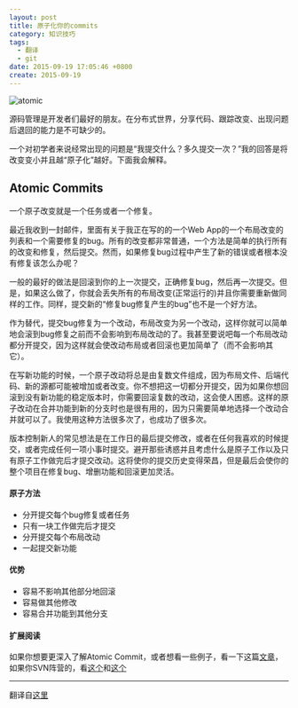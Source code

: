 ```yaml
---
layout: post
title: 原子化你的commits
category: 知识技巧
tags:
  - 翻译
  - git
date: 2015-09-19 17:05:46 +0800
create: 2015-09-19
---
```


![atomic](http://www.freshconsulting.com/wp-content/uploads/cover-atomic-coding.jpg)

源码管理是开发者们最好的朋友。在分布式世界，分享代码、跟踪改变、出现问题后退回的能力是不可缺少的。

一个对初学者来说经常出现的问题是“我提交什么？多久提交一次？”我的回答是将改变变小并且越“原子化”越好。下面我会解释。

## Atomic Commits
一个原子改变就是一个任务或者一个修复。

最近我收到一封邮件，里面有关于我正在写的的一个Web App的一个布局改变的列表和一个需要修复的bug。所有的改变都非常普通，一个方法是简单的执行所有的改变和修复，然后提交。然而，如果修复bug过程中产生了新的错误或者根本没有修复该怎么办呢？

一般的最好的做法是回滚到你的上一次提交，正确修复bug，然后再一次提交。但是，如果这么做了，你就会丢失所有的布局改变(正常运行的)并且你需要重新做同样的工作。同样，提交新的“修复bug修复产生的bug”也不是一个好方法。

作为替代，提交bug修复为一个改动，布局改变为另一个改动，这样你就可以简单地会滚到bug修复之前而不会影响到布局改动的了。我甚至要说吧每一个布局改动都分开提交，因为这样就会使改动布局或者回滚也更加简单了（而不会影响其它）。

在写新功能的时候，一个原子改动将总是由复数文件组成，因为布局文件、后端代码、新的源都可能被增加或者改变。你不想把这一切都分开提交，因为如果你想回滚到没有新功能的稳定版本时，你需要回滚复数的改动，这会使人困惑。这样的原子改动在合并功能到新的分支时也是很有用的，因为只需要简单地选择一个改动合并就可以了。我使用这种方法很多次了，也成功了很多次。

版本控制新人的常见想法是在工作日的最后提交修改，或者在任何我喜欢的时候提交，或者完成任何一项小事时提交。避开那些诱惑并且考虑什么是原子工作以及只有原子工作做完后才提交改动。这将使你的提交历史变得荣昌，但是最后会使你的整个项目在修复bug、增删功能和回滚更加灵活。

#### 原子方法
* 分开提交每个bug修复或者任务
* 只有一块工作做完后才提交
* 分开提交每个布局改动
* 一起提交新功能

#### 优势
* 容易不影响其他部分地回滚
* 容易做其他修改
* 容易合并功能到其他分支

#### 扩展阅读
如果你想要更深入了解Atomic Commit，或者想看一些例子，看一下这篇[文章](https://sandofsky.com/blog/git-workflow.html)，如果你SVN阵营的，看[这个](http://svn.apache.org/repos/asf/subversion/trunk/doc/user/svn-best-practices.html)和[这个](http://svnbook.red-bean.com/en/1.7/svn.branchmerge.commonpatterns.html)

------
翻译自[这里](http://www.freshconsulting.com/atomic-commits/)
